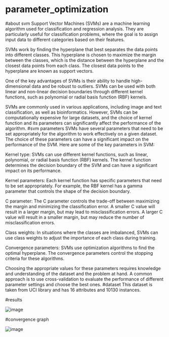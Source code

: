 # parameter_optimization
#about svm
Support Vector Machines (SVMs) are a machine learning algorithm used for classification and regression analysis. They are particularly useful for classification problems, where the goal is to assign input data to different categories based on their features.

SVMs work by finding the hyperplane that best separates the data points into different classes. This hyperplane is chosen to maximize the margin between the classes, which is the distance between the hyperplane and the closest data points from each class. The closest data points to the hyperplane are known as support vectors.

One of the key advantages of SVMs is their ability to handle high-dimensional data and be robust to outliers. SVMs can be used with both linear and non-linear decision boundaries through different kernel functions, such as polynomial or radial basis function (RBF) kernels.

SVMs are commonly used in various applications, including image and text classification, as well as bioinformatics. However, SVMs can be computationally expensive for large datasets, and the choice of kernel function and its parameters can significantly affect the performance of the algorithm.
#svm parameters
SVMs have several parameters that need to be set appropriately for the algorithm to work effectively on a given dataset. The choice of these parameters can have a significant impact on the performance of the SVM. Here are some of the key parameters in SVM:

Kernel type: SVMs can use different kernel functions, such as linear, polynomial, or radial basis function (RBF) kernels. The kernel function determines the decision boundary of the SVM and can have a significant impact on its performance.

Kernel parameters: Each kernel function has specific parameters that need to be set appropriately. For example, the RBF kernel has a gamma parameter that controls the shape of the decision boundary.

C parameter: The C parameter controls the trade-off between maximizing the margin and minimizing the classification error. A smaller C value will result in a larger margin, but may lead to misclassification errors. A larger C value will result in a smaller margin, but may reduce the number of misclassification errors.

Class weights: In situations where the classes are imbalanced, SVMs can use class weights to adjust the importance of each class during training.
    
Convergence parameters: SVMs use optimization algorithms to find the optimal hyperplane. The convergence parameters control the stopping criteria for these algorithms.

Choosing the appropriate values for these parameters requires knowledge and understanding of the dataset and the problem at hand. A common approach is to use cross-validation to evaluate the performance of different parameter settings and choose the best ones.
#dataset
This dataset is taken from UCI library and has 16 attributes and 10130 instances.

#results

![image](https://user-images.githubusercontent.com/108456994/233180863-c55d4db6-c3cf-4986-a492-f0015399bb2b.png)


#convergence graph

![image](https://user-images.githubusercontent.com/108456994/233181179-a311a425-6b2a-41cb-9bcb-7a9757356df3.png)

